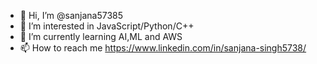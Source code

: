 - 👋 Hi, I’m @sanjana57385
- 👀 I’m interested in JavaScript/Python/C++
- 🌱 I’m currently learning AI,ML and AWS
- 📫 How to reach me https://www.linkedin.com/in/sanjana-singh5738/

<!---
sanjana57385/sanjana57385 is a ✨ special ✨ repository because its `README.md` (this file) appears on your GitHub profile.
You can click the Preview link to take a look at your changes.
--->
